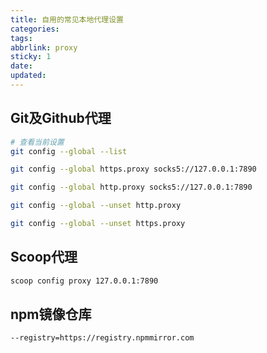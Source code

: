 ```yaml
---
title: 自用的常见本地代理设置
categories:
tags:
abbrlink: proxy
sticky: 1
date:
updated:
---
```

## Git及Github代理
```bash
# 查看当前设置
git config --global --list

git config --global https.proxy socks5://127.0.0.1:7890

git config --global http.proxy socks5://127.0.0.1:7890

git config --global --unset http.proxy

git config --global --unset https.proxy
```

## Scoop代理
```bash
scoop config proxy 127.0.0.1:7890
```

## npm镜像仓库
```bash
--registry=https://registry.npmmirror.com
```